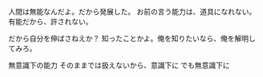 人間は無能なんだよ。だから発展した。
お前の言う能力は、道具になれない。
有能だから、許されない。

だから自分を伸ばさねえか？
知ったことかよ。俺を知りたいなら、俺を解明してみろ。

無意識下の能力
そのままでは扱えないから、意識下に
でも無意識下に